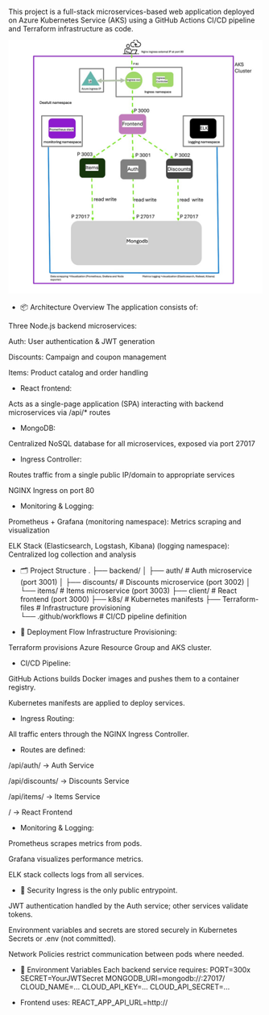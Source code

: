 This project is a full-stack microservices-based web application deployed on Azure Kubernetes Service (AKS) using a GitHub Actions CI/CD pipeline and Terraform infrastructure as code.

![Architecture](./architecture/project4.jpeg)

- 📦 Architecture Overview
The application consists of:

Three Node.js backend microservices:

Auth: User authentication & JWT generation

Discounts: Campaign and coupon management

Items: Product catalog and order handling

- React frontend:

Acts as a single-page application (SPA) interacting with backend microservices via /api/* routes

- MongoDB:

Centralized NoSQL database for all microservices, exposed via port 27017

- Ingress Controller:

Routes traffic from a single public IP/domain to appropriate services

NGINX Ingress on port 80

- Monitoring & Logging:

Prometheus + Grafana (monitoring namespace): Metrics scraping and visualization

ELK Stack (Elasticsearch, Logstash, Kibana) (logging namespace): Centralized log collection and analysis

- 🗂️ Project Structure
.
├── backend/
│   ├── auth/        # Auth microservice (port 3001)
│   ├── discounts/   # Discounts microservice (port 3002)
│   └── items/       # Items microservice (port 3003)
├── client/          # React frontend (port 3000)
├── k8s/             # Kubernetes manifests
├── Terraform-files  # Infrastructure provisioning  
└── .github/workflows # CI/CD pipeline definition

- 🚀 Deployment Flow
Infrastructure Provisioning:

Terraform provisions Azure Resource Group and AKS cluster.

- CI/CD Pipeline:

GitHub Actions builds Docker images and pushes them to a container registry.

Kubernetes manifests are applied to deploy services.

- Ingress Routing:

All traffic enters through the NGINX Ingress Controller.

- Routes are defined:

/api/auth/ → Auth Service

/api/discounts/ → Discounts Service

/api/items/ → Items Service

/ → React Frontend

- Monitoring & Logging:

Prometheus scrapes metrics from pods.

Grafana visualizes performance metrics.

ELK stack collects logs from all services.

- 🔐 Security
Ingress is the only public entrypoint.

JWT authentication handled by the Auth service; other services validate tokens.

Environment variables and secrets are stored securely in Kubernetes Secrets or .env (not committed).

Network Policies restrict communication between pods where needed.

- 🔧 Environment Variables
Each backend service requires:
PORT=300x
SECRET=YourJWTSecret
MONGODB_URI=mongodb://<mongodb-host>:27017/<db>
CLOUD_NAME=...
CLOUD_API_KEY=...
CLOUD_API_SECRET=...

- Frontend uses:
REACT_APP_API_URL=http://<load-balancer-ip>
